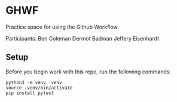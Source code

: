
# GHWF

Practice space for using the Github Workflow.

Participants:
Ben Coleman
Dermot Badman
Jeffery Eisenhardt

## Setup

Before you begin work with this repo, run the following commands:

```
python3 -m venv .venv
source .venv/bin/activate
pip install pytest
```
